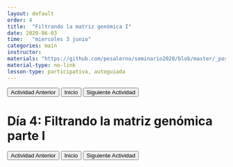 ```yaml
---
layout: default
order: 4
title:  "Filtrando la matriz genómica I"
date: 2020-06-03
time:   "miercoles 3 junio"
categories: main
instructor: 
materials: "https://github.com/pesalerno/seminario2020/blob/master/_posts/2020-06-03-4_filtros1.md"
material-type: no-link
lesson-type: participativa, autoguiada
---
```


<a href="https://github.com/pesalerno/seminario2020/blob/master/_posts/2020-06-02-3_poblacional.md"><button>Actividad Anterior</button></a>		<a href="https://pesalerno.github.io/seminario2020/"><button>Inicio</button></a>    <a href="https://github.com/pesalerno/seminario2020/blob/master/_posts/2020-06-04-5_filtros2.md"><button>Siguiente Actividad</button></a>

# Día 4: Filtrando la matriz genómica parte I

<a href="https://github.com/pesalerno/seminario2020/blob/master/_posts/2020-06-02-3_poblacional.md"><button>Actividad Anterior</button></a>		<a href="https://pesalerno.github.io/seminario2020/"><button>Inicio</button></a>    <a href="https://github.com/pesalerno/seminario2020/blob/master/_posts/2020-06-04-5_filtros2.md"><button>Siguiente Actividad</button></a>
